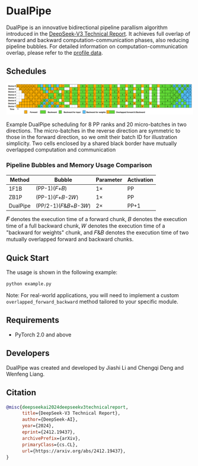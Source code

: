 # DualPipe

DualPipe is an innovative bidirectional pipeline parallism algorithm introduced in the [DeepSeek-V3 Technical Report](https://arxiv.org/pdf/2412.19437). It achieves full overlap of forward and backward computation-communication phases, also reducing pipeline bubbles. For detailed information on computation-communication overlap, please refer to the [profile data](https://github.com/deepseek-ai/profile-data).

## Schedules

![schedules](images/schedules.png)

Example DualPipe scheduling for 8 PP ranks and 20 micro-batches in two directions.
The micro-batches in the reverse direction are symmetric to those in the forward direction, so
we omit their batch ID for illustration simplicity. Two cells enclosed by a shared black border
have mutually overlapped computation and communication

### Pipeline Bubbles and Memory Usage Comparison

| Method      | Bubble                          | Parameter | Activation |
|-------------|---------------------------------|-----------|------------|
| 1F1B        | (PP-1)(𝐹+𝐵)                     | 1×        | PP         |
| ZB1P        | (PP-1)(𝐹+𝐵-2𝑊)                  | 1×        | PP         |
| DualPipe    | (PP/2-1)(𝐹&𝐵+𝐵-3𝑊)             | 2×        | PP+1       |

**𝐹** denotes the execution time of a forward chunk, 𝐵 denotes the execution time of a
full backward chunk, 𝑊 denotes the execution time of a "backward for weights" chunk, and 𝐹&𝐵
denotes the execution time of two mutually overlapped forward and backward chunks.

## Quick Start

The usage is shown in the following example:

```bash
python example.py
```

Note: For real-world applications, you will need to implement a custom `overlapped_forward_backward` method tailored to your specific module.

## Requirements

- PyTorch 2.0 and above

## Developers

DualPipe was created and developed by Jiashi Li and Chengqi Deng and Wenfeng Liang.

## Citation

```bibtex
@misc{deepseekai2024deepseekv3technicalreport,
      title={DeepSeek-V3 Technical Report}, 
      author={DeepSeek-AI},
      year={2024},
      eprint={2412.19437},
      archivePrefix={arXiv},
      primaryClass={cs.CL},
      url={https://arxiv.org/abs/2412.19437}, 
}
```
